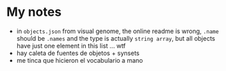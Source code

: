 # My notes

* in `objects.json` from visual genome, the online readme is wrong, `.name` should be `.names` and the type is actually `string array`, but all objects have just one element in this list ... wtf
* hay caleta de fuentes de objetos + synsets
* me tinca que hicieron el vocabulario a mano
